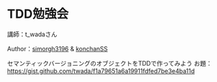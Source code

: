 # TDD勉強会

講師：t_wadaさん

Author：[simorgh3196](https://github.com/simorgh3196) & [konchanSS](https://github.com/konchanSS)

セマンティックバージョニングのオブジェクトをTDDで作ってみよう
お題：https://gist.github.com/twada/f1a79651a6a19911fdfed7be3e4ba11d
